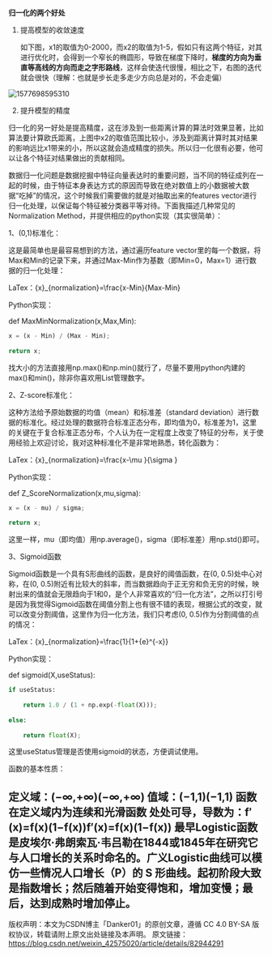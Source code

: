 **归一化的两个好处**

1. 提高模型的收敛速度

   如下图，x1的取值为0-2000，而x2的取值为1-5，假如只有这两个特征，对其进行优化时，会得到一个窄长的椭圆形，导致在梯度下降时，**梯度的方向为垂直等高线的方向而走之字形路线**，这样会使迭代很慢，相比之下，右图的迭代就会很快（理解：也就是步长走多走少方向总是对的，不会走偏）

![1577698595310](../../../../projectdocsmyimages/1577698595310.png)



2. 提升模型的精度

归一化的另一好处是提高精度，这在涉及到一些距离计算的算法时效果显著，比如算法要计算欧氏距离，上图中x2的取值范围比较小，涉及到距离计算时其对结果的影响远比x1带来的小，所以这就会造成精度的损失。所以归一化很有必要，他可以让各个特征对结果做出的贡献相同。









数据归一化问题是数据挖掘中特征向量表达时的重要问题，当不同的特征成列在一起的时候，由于特征本身表达方式的原因而导致在绝对数值上的小数据被大数据“吃掉”的情况，这个时候我们需要做的就是对抽取出来的features vector进行归一化处理，以保证每个特征被分类器平等对待。下面我描述几种常见的Normalization Method，并提供相应的python实现（其实很简单）：

1、(0,1)标准化：

这是最简单也是最容易想到的方法，通过遍历feature vector里的每一个数据，将Max和Min的记录下来，并通过Max-Min作为基数（即Min=0，Max=1）进行数据的归一化处理：



 

LaTex：{x}_{normalization}=\frac{x-Min}{Max-Min}

Python实现：

def MaxMinNormalization(x,Max,Min):

```python
x = (x - Min) / (Max - Min);
 
return x;
```
找大小的方法直接用np.max()和np.min()就行了，尽量不要用python内建的max()和min()，除非你喜欢用List管理数字。

 

2、Z-score标准化：

这种方法给予原始数据的均值（mean）和标准差（standard deviation）进行数据的标准化。经过处理的数据符合标准正态分布，即均值为0，标准差为1，这里的关键在于复合标准正态分布，个人认为在一定程度上改变了特征的分布，关于使用经验上欢迎讨论，我对这种标准化不是非常地熟悉，转化函数为：



 

LaTex：{x}_{normalization}=\frac{x-\mu }{\sigma }

Python实现：

def  Z_ScoreNormalization(x,mu,sigma):

```python
x = (x - mu) / sigma;
 
return x;
```
这里一样，mu（即均值）用np.average()，sigma（即标准差）用np.std()即可。




3、Sigmoid函数

Sigmoid函数是一个具有S形曲线的函数，是良好的阈值函数，在(0, 0.5)处中心对称，在(0, 0.5)附近有比较大的斜率，而当数据趋向于正无穷和负无穷的时候，映射出来的值就会无限趋向于1和0，是个人非常喜欢的“归一化方法”，之所以打引号是因为我觉得Sigmoid函数在阈值分割上也有很不错的表现，根据公式的改变，就可以改变分割阈值，这里作为归一化方法，我们只考虑(0, 0.5)作为分割阈值的点的情况：

 





 

LaTex：{x}_{normalization}=\frac{1}{1+{e}^{-x}}

Python实现：

def sigmoid(X,useStatus):

```python
if useStatus:
 
    return 1.0 / (1 + np.exp(-float(X)));
 
else:
 
    return float(X);
```
这里useStatus管理是否使用sigmoid的状态，方便调试使用。

函数的基本性质：

定义域：(−∞,+∞)(−∞,+∞)
值域：(−1,1)(−1,1)
函数在定义域内为连续和光滑函数
处处可导，导数为：f′(x)=f(x)(1−f(x))f′(x)=f(x)(1−f(x))
最早Logistic函数是皮埃尔·弗朗索瓦·韦吕勒在1844或1845年在研究它与人口增长的关系时命名的。广义Logistic曲线可以模仿一些情况人口增长（P）的 S 形曲线。起初阶段大致是指数增长；然后随着开始变得饱和，增加变慢；最后，达到成熟时增加停止。
------------------------------------------------
版权声明：本文为CSDN博主「Danker01」的原创文章，遵循 CC 4.0 BY-SA 版权协议，转载请附上原文出处链接及本声明。
原文链接：https://blog.csdn.net/weixin_42575020/article/details/82944291